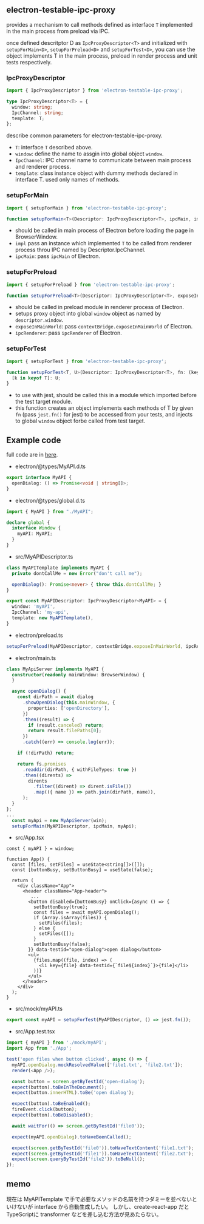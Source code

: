 
## electron-testable-ipc-proxy

provides a mechanism to call methods defined as interface `T` implemented in the main process from preload via IPC.

once defined descritptor D as `IpcProxyDescriptor<T>` and initialized with `setupForMain<D>`, `setupForPreload<D>` and `setupForTest<D>`, you can use the object implements T in the main process, preload in render process and unit tests respectively.

### IpcProxyDescriptor
```typescript
import { IpcProxyDescriptor } from 'electron-testable-ipc-proxy';

type IpcProxyDescriptor<T> = {
  window: string;
  IpcChannel: string;
  template: T;
};
```
describe common parameters for electron-testable-ipc-proxy.
* `T`: interface `T` described above.
* `window`: define the name to assgin into global object `window`.
* `IpcChannel`:  IPC channel name to communicate between main process and renderer process.
* `template`: class instance object with dummy methods declared in interface T. used only names of methods.
### setupForMain
```typescript
import { setupForMain } from 'electron-testable-ipc-proxy';

function setupForMain<T>(Descriptor: IpcProxyDescriptor<T>, ipcMain, impl: T): void
```
* should be called in main process of Electron before loading the page in BrowserWindow.
* `impl` pass an instance which implemented `T` to be called from renderer process throu IPC named by Descriptor.IpcChannel.
* `ipcMain`: pass `ipcMain` of Electron.

### setupForPreload
```typescript
import { setupForPreload } from 'electron-testable-ipc-proxy';

function setupForPreload<T>(Descriptor: IpcProxyDescriptor<T>, exposeInMainWorld, ipcRenderer): void
```
* should be called in preload module in renderer process of Electron.
* setups proxy object into global `window` object as named by  `descriptor.window`.
* `exposeInMainWorld`: pass `contextBridge.exposeInMainWorld` of Electron.
* `ipcRenderer`: pass `ipcRenderer` of Electron.
### setupForTest
```typescript
import { setupForTest } from 'electron-testable-ipc-proxy';

function setupForTest<T, U>(Descriptor: IpcProxyDescriptor<T>, fn: (key: keyof T, fn: (...args: unknown[]) => unknown) => U): {
  [k in keyof T]: U;
}
```
* to use with jest, should be called this in a module which imported before the test target module.
* this function creates an object implements each methods of T by given `fn` (pass `jest.fn()` for jest) to be accessed from your tests, and injects to global `window` object forbe called from test target.
  
## Example code
full code are in [here](https://github.com/koizuka/react-typescript-electron-sample-with-create-react-app-and-electron-builder).

* electron/@types/MyAPI.d.ts
```typescript
export interface MyAPI {
  openDialog: () => Promise<void | string[]>;
}
```

* electron/@types/global.d.ts
```typescript
import { MyAPI } from "./MyAPI";

declare global {
  interface Window {
    myAPI: MyAPI;
  }
}
```

* src/MyAPIDescriptor.ts
```typescript
class MyAPITemplate implements MyAPI {
  private dontCallMe = new Error("don't call me");

  openDialog(): Promise<never> { throw this.dontCallMe; }
}

export const MyAPIDescriptor: IpcProxyDescriptor<MyAPI> = {
  window: 'myAPI',
  IpcChannel: 'my-api',
  template: new MyAPITemplate(),
}
```

* electron/preload.ts
```typescript
setupForPreload(MyAPIDescriptor, contextBridge.exposeInMainWorld, ipcRenderer);
```

* electron/main.ts
```typescript
class MyApiServer implements MyAPI {
  constructor(readonly mainWindow: BrowserWindow) {
  }

  async openDialog() {
    const dirPath = await dialog
      .showOpenDialog(this.mainWindow, {
        properties: ['openDirectory'],
      })
      .then((result) => {
        if (result.canceled) return;
        return result.filePaths[0];
      })
      .catch((err) => console.log(err));

    if (!dirPath) return;

    return fs.promises
      .readdir(dirPath, { withFileTypes: true })
      .then((dirents) =>
        dirents
          .filter((dirent) => dirent.isFile())
          .map(({ name }) => path.join(dirPath, name)),
      );
  }
};
...
  const myApi = new MyApiServer(win);
  setupForMain(MyAPIDescriptor, ipcMain, myApi);
```

* src/App.tsx
```tsx
const { myAPI } = window;

function App() {
  const [files, setFiles] = useState<string[]>([]);
  const [buttonBusy, setButtonBusy] = useState(false);

  return (
    <div className="App">
      <header className="App-header">
         ...
        <button disabled={buttonBusy} onClick={async () => {
          setButtonBusy(true);
          const files = await myAPI.openDialog();
          if (Array.isArray(files)) {
            setFiles(files);
          } else {
            setFiles([]);
          }
          setButtonBusy(false);
        }} data-testid="open-dialog">open dialog</button>
        <ul>
          {files.map((file, index) => (
            <li key={file} data-testid={`file${index}`}>{file}</li>
          ))}
        </ul>
      </header>
    </div>
  );
}
```

* src/mock/myAPI.ts
```typescript
export const myAPI = setupForTest(MyAPIDescriptor, () => jest.fn());
```

* src/App.test.tsx
```typescript
import { myAPI } from './mock/myAPI';
import App from './App';

test('open files when button clicked', async () => {
  myAPI.openDialog.mockResolvedValue(['file1.txt', 'file2.txt']);
  render(<App />);

  const button = screen.getByTestId('open-dialog');
  expect(button).toBeInTheDocument();
  expect(button.innerHTML).toBe('open dialog');

  expect(button).toBeEnabled();
  fireEvent.click(button);
  expect(button).toBeDisabled();

  await waitFor(() => screen.getByTestId('file0'));

  expect(myAPI.openDialog).toHaveBeenCalled();

  expect(screen.getByTestId('file0')).toHaveTextContent('file1.txt');
  expect(screen.getByTestId('file1')).toHaveTextContent('file2.txt');
  expect(screen.queryByTestId('file2')).toBeNull();
});
```

## memo
現在は MyAPITemplate で手で必要なメソッドの名前を持つダミーを並べないといけないが interface から自動生成したい。
しかし、create-react-app だと TypeScriptに transformer などを差し込む方法が見あたらない。
